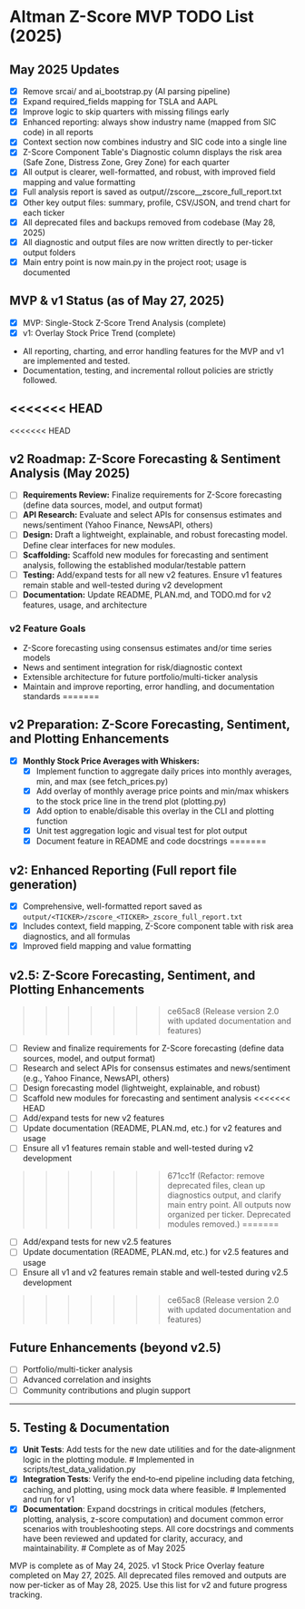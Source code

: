 # Altman Z-Score MVP TODO List (2025)

## May 2025 Updates
- [x] Remove srcai/ and ai_bootstrap.py (AI parsing pipeline)
- [x] Expand required_fields mapping for TSLA and AAPL
- [x] Improve logic to skip quarters with missing filings early
- [x] Enhanced reporting: always show industry name (mapped from SIC code) in all reports
- [x] Context section now combines industry and SIC code into a single line
- [x] Z-Score Component Table's Diagnostic column displays the risk area (Safe Zone, Distress Zone, Grey Zone) for each quarter
- [x] All output is clearer, well-formatted, and robust, with improved field mapping and value formatting
- [x] Full analysis report is saved as output/<TICKER>/zscore_<TICKER>_zscore_full_report.txt
- [x] Other key output files: summary, profile, CSV/JSON, and trend chart for each ticker
- [x] All deprecated files and backups removed from codebase (May 28, 2025)
- [x] All diagnostic and output files are now written directly to per-ticker output folders
- [x] Main entry point is now main.py in the project root; usage is documented

## MVP & v1 Status (as of May 27, 2025)
- [x] MVP: Single-Stock Z-Score Trend Analysis (complete)
- [x] v1: Overlay Stock Price Trend (complete)
- All reporting, charting, and error handling features for the MVP and v1 are implemented and tested.
- Documentation, testing, and incremental rollout policies are strictly followed.

<<<<<<< HEAD
---
<<<<<<< HEAD
## v2 Roadmap: Z-Score Forecasting & Sentiment Analysis (May 2025)
- [ ] **Requirements Review:** Finalize requirements for Z-Score forecasting (define data sources, model, and output format)
- [ ] **API Research:** Evaluate and select APIs for consensus estimates and news/sentiment (Yahoo Finance, NewsAPI, others)
- [ ] **Design:** Draft a lightweight, explainable, and robust forecasting model. Define clear interfaces for new modules.
- [ ] **Scaffolding:** Scaffold new modules for forecasting and sentiment analysis, following the established modular/testable pattern
- [ ] **Testing:** Add/expand tests for all new v2 features. Ensure v1 features remain stable and well-tested during v2 development
- [ ] **Documentation:** Update README, PLAN.md, and TODO.md for v2 features, usage, and architecture

### v2 Feature Goals
- Z-Score forecasting using consensus estimates and/or time series models
- News and sentiment integration for risk/diagnostic context
- Extensible architecture for future portfolio/multi-ticker analysis
- Maintain and improve reporting, error handling, and documentation standards
=======
## v2 Preparation: Z-Score Forecasting, Sentiment, and Plotting Enhancements
- [x] **Monthly Stock Price Averages with Whiskers:**
    - [x] Implement function to aggregate daily prices into monthly averages, min, and max (see fetch_prices.py)
    - [x] Add overlay of monthly average price points and min/max whiskers to the stock price line in the trend plot (plotting.py)
    - [x] Add option to enable/disable this overlay in the CLI and plotting function
    - [x] Unit test aggregation logic and visual test for plot output
    - [x] Document feature in README and code docstrings
=======
## v2: Enhanced Reporting (Full report file generation)
- [x] Comprehensive, well-formatted report saved as `output/<TICKER>/zscore_<TICKER>_zscore_full_report.txt`
- [x] Includes context, field mapping, Z-Score component table with risk area diagnostics, and all formulas
- [x] Improved field mapping and value formatting

## v2.5: Z-Score Forecasting, Sentiment, and Plotting Enhancements
>>>>>>> ce65ac8 (Release version 2.0 with updated documentation and features)
- [ ] Review and finalize requirements for Z-Score forecasting (define data sources, model, and output format)
- [ ] Research and select APIs for consensus estimates and news/sentiment (e.g., Yahoo Finance, NewsAPI, others)
- [ ] Design forecasting model (lightweight, explainable, and robust)
- [ ] Scaffold new modules for forecasting and sentiment analysis
<<<<<<< HEAD
- [ ] Add/expand tests for new v2 features
- [ ] Update documentation (README, PLAN.md, etc.) for v2 features and usage
- [ ] Ensure all v1 features remain stable and well-tested during v2 development
>>>>>>> 671cc1f (Refactor: remove deprecated files, clean up diagnostics output, and clarify main entry point. All outputs now organized per ticker. Deprecated modules removed.)
=======
- [ ] Add/expand tests for new v2.5 features
- [ ] Update documentation (README, PLAN.md, etc.) for v2.5 features and usage
- [ ] Ensure all v1 and v2 features remain stable and well-tested during v2.5 development
>>>>>>> ce65ac8 (Release version 2.0 with updated documentation and features)

## Future Enhancements (beyond v2.5)
- [ ] Portfolio/multi-ticker analysis
- [ ] Advanced correlation and insights
- [ ] Community contributions and plugin support

---
## 5. Testing & Documentation
- [x] **Unit Tests**: Add tests for the new date utilities and for the date‑alignment logic in the plotting module.  # Implemented in scripts/test_data_validation.py
- [x] **Integration Tests**: Verify the end‑to‑end pipeline including data fetching, caching, and plotting, using mock data where feasible.  # Implemented and run for v1
- [x] **Documentation**: Expand docstrings in critical modules (fetchers, plotting, analysis, z-score computation) and document common error scenarios with troubleshooting steps. All core docstrings and comments have been reviewed and updated for clarity, accuracy, and maintainability.  # Complete as of May 2025

MVP is complete as of May 24, 2025.
v1 Stock Price Overlay feature completed on May 27, 2025.
All deprecated files removed and outputs are now per-ticker as of May 28, 2025.
Use this list for v2 and future progress tracking.
